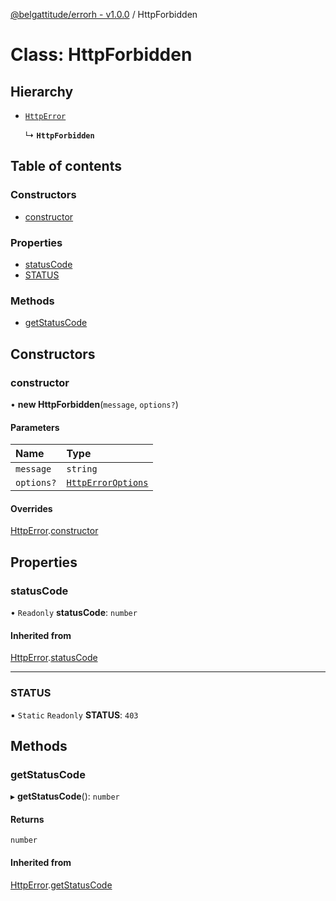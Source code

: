 [@belgattitude/errorh - v1.0.0](../README.md) / HttpForbidden

# Class: HttpForbidden

## Hierarchy

- [`HttpError`](HttpError.md)

  ↳ **`HttpForbidden`**

## Table of contents

### Constructors

- [constructor](HttpForbidden.md#constructor)

### Properties

- [statusCode](HttpForbidden.md#statuscode)
- [STATUS](HttpForbidden.md#status)

### Methods

- [getStatusCode](HttpForbidden.md#getstatuscode)

## Constructors

### constructor

• **new HttpForbidden**(`message`, `options?`)

#### Parameters

| Name       | Type                                                |
| :--------- | :-------------------------------------------------- |
| `message`  | `string`                                            |
| `options?` | [`HttpErrorOptions`](../README.md#httperroroptions) |

#### Overrides

[HttpError](HttpError.md).[constructor](HttpError.md#constructor)

## Properties

### statusCode

• `Readonly` **statusCode**: `number`

#### Inherited from

[HttpError](HttpError.md).[statusCode](HttpError.md#statuscode)

---

### STATUS

▪ `Static` `Readonly` **STATUS**: `403`

## Methods

### getStatusCode

▸ **getStatusCode**(): `number`

#### Returns

`number`

#### Inherited from

[HttpError](HttpError.md).[getStatusCode](HttpError.md#getstatuscode)
